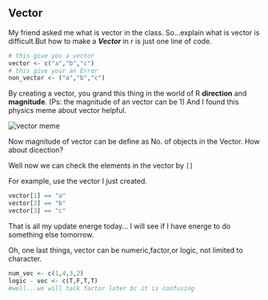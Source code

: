 ## Vector 
My friend asked me what is vector in the class. So...explain what is vector is difficult.But how to make a ***Vector*** in r is just one line of code. 
```r
# this give you a vector 
vector <- c("a","b","c")
# this give your an Error
non_vector <- ("a","b","c")
```
By creating a vector, you grand this thing in the world of R **direction** and **magnitude**. (Ps: the magnitude of an vector can be 1) And I found this physics meme about vector helpful.

![vector meme](https://github.com/user-attachments/assets/732caa4f-af09-46fe-bc53-49386b449dd3)

Now magnitude of vector can be define as No. of objects in the Vector. How about dicection? 

Well now we can check the elements in the vector by `[]`

For example, use the vector I just created. 
```r
vector[1] == "a"
vector[2] == "b"
vector[3] == "c"
```
That is all my update energe today... I will see if I have energe to do something else tomorrow.

Oh, one last things, vector can be numeric,factor,or logic, not limited to character.
```r
num_vec <- c(1,4,3,2)
logic - vec <- c(T,F,T,T)
#well...we will talk factor later bc it is confusing
```

